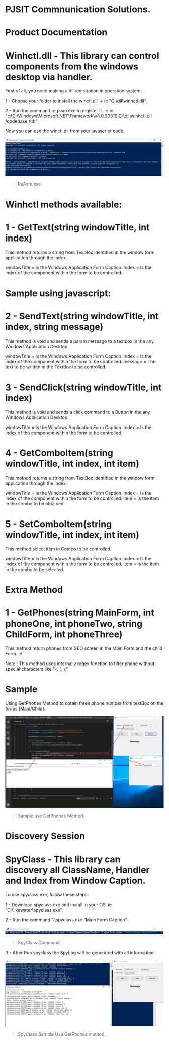 
# PJSIT Commnunication Solutions.

# Product Documentation

# Winhctl.dll - This library can control components from the windows desktop via handler.


First of all, you need making a dll registration in operation system.

1 - Choose your folder to install the winctl.dll -> ie "C:\dll\winhctl.dll".

2 - Run the command regasm.exe to register it. -> ie "c:\C:\Windows\Microsoft.NET\Framework\v4.0.30319 C:\dll\winhctl.dll /codebase /tlb" 

Now you can use the winctl.dll from your javascript code.

<script language="javascript" type="application/javascript">
  var activeX = new ActiveXObject("PJSIT.WinHandlerControl");
  var activeEx = new ActiveXObject("PJSIT.WinHandlerControlEx");
</script>

![](https://github.com/pjdsant/winhctl/blob/master/regasm.png)

> ReAsm.exe.

# Winhctl methods available:

# 1 - GetText(string windowTitle, int index)

This method returns a string from TextBox identified in the window form application through the index.

windowTitle = Is the Windows Application Form Caption.
index = Is the index of the component within the form to be controlled.

# Sample using javascript:
<script language="javascript" type="application/javascript">
  var activeX = new ActiveXObject("PJSIT.WinHandlerControl");
  var text =  activeEx.GetText("Form Caption", 1);
</script>

# 2 - SendText(string windowTitle, int index, string message)

This method is void and sends a param message to a textbox in the any Windows Application Desktop.

windowTitle = Is the Windows Application Form Caption.
index = Is the index of the component within the form to be controlled.
message = The text to be written in the TextBox to be controlled.

# 3 - SendClick(string windowTitle, int index)

This method is void and sends a click command to a Button in the any Windows Application Desktop. 

windowTitle = Is the Windows Application Form Caption.
index = Is the index of the component within the form to be controlled.

# 4 - GetComboItem(string windowTitle, int index, int item)

This method returns a string from TextBox identified in the window form application through the index.

windowTitle = Is the Windows Application Form Caption.
index = Is the index of the component within the form to be controlled.
item = is the item in the combo to be obtained.

# 5 - SetComboItem(string windowTitle, int index, int item)

This method select item in Combo to be controlled.

windowTitle = Is the Windows Application Form Caption.
index = Is the index of the component within the form to be controlled.
item = is the item in the combo to be selected.

# Extra Method

# 1 - GetPhones(string MainForm, int phoneOne, int phoneTwo, string ChildForm, int phoneThree)

This method return phones from GEO screen in the Main Form and the child Form.
ie.

Note.: This method uses internally regex function to filter phone without special characters like "-, (, ),"


<script language="javascript" type="application/javascript">
  var activeEx = new ActiveXObject("PJSIT.WinHandlerControlEx");
  var phones =  activeEx.GetPhones("Main Form Caption", 1, 2, "Child Form Caption", 1);
</script>


# Sample

Using GetPhones Method to obtain three phone number from textBox on the forms (Main/Child).

![](https://github.com/pjdsant/winhctl/blob/master/Sample.png)

> Sample use GetPhones Method.



# Discovery Session

# SpyClass - This library can discovery all ClassName, Handler and Index from Window Caption.
To use spyclass.exe, follow these steps:

1 - Download spyclass.exe and install in your OS. ie “C:\likewater\spyclass.exe”.

2 - Run the command “.\spyclass.exe “Main Form Caption”


![](https://github.com/pjdsant/winhctl/blob/master/spyclassRun.png)

> SpyClass Command.


3 - After Run spyclass the SpyLog will be generated with all information:


![](https://github.com/pjdsant/winhctl/blob/master/spyClass.png)

> SpyClass Sample Use GetPhones method.

